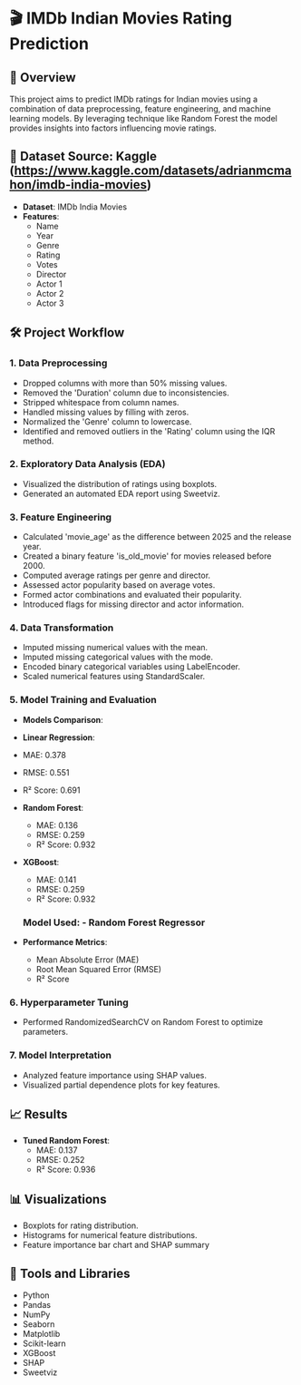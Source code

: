 # 🎬 IMDb Indian Movies Rating Prediction

## 📌 Overview

This project aims to predict IMDb ratings for Indian movies using a combination of data preprocessing, feature engineering, and machine learning models. By leveraging technique like Random Forest  the model provides insights into factors influencing movie ratings.

## 📂 Dataset Source: Kaggle (https://www.kaggle.com/datasets/adrianmcmahon/imdb-india-movies)
- **Dataset**: IMDb India Movies
- **Features**:
  - Name
  - Year
  - Genre
  - Rating
  - Votes
  - Director
  - Actor 1
  - Actor 2
  - Actor 3
## 🛠️ Project Workflow

### 1. Data Preprocessing

- Dropped columns with more than 50% missing values.
- Removed the 'Duration' column due to inconsistencies.
- Stripped whitespace from column names.
- Handled missing values by filling with zeros.
- Normalized the 'Genre' column to lowercase.
- Identified and removed outliers in the 'Rating' column using the IQR method.

### 2. Exploratory Data Analysis (EDA)

- Visualized the distribution of ratings using boxplots.
- Generated an automated EDA report using Sweetviz.
  
### 3. Feature Engineering

- Calculated 'movie_age' as the difference between 2025 and the release year.
- Created a binary feature 'is_old_movie' for movies released before 2000.
- Computed average ratings per genre and director.
- Assessed actor popularity based on average votes.
- Formed actor combinations and evaluated their popularity.
- Introduced flags for missing director and actor information.

### 4. Data Transformation

- Imputed missing numerical values with the mean.
- Imputed missing categorical values with the mode.
- Encoded binary categorical variables using LabelEncoder.
- Scaled numerical features using StandardScaler.

### 5. Model Training and Evaluation

- **Models Comparison**:
-  **Linear Regression**:
  - MAE: 0.378
  - RMSE: 0.551
  - R² Score: 0.691
- **Random Forest**:
  - MAE: 0.136
  - RMSE: 0.259
  - R² Score: 0.932
- **XGBoost**:
  - MAE: 0.141
  - RMSE: 0.259
  - R² Score: 0.932
  
  ### Model Used: - Random Forest Regressor
 
- **Performance Metrics**:
  - Mean Absolute Error (MAE)
  - Root Mean Squared Error (RMSE)
  - R² Score 
### 6. Hyperparameter Tuning

- Performed RandomizedSearchCV on Random Forest to optimize parameters.

### 7. Model Interpretation

- Analyzed feature importance using SHAP values.
- Visualized partial dependence plots for key features. 
## 📈 Results

- **Tuned Random Forest**:
  - MAE: 0.137
  - RMSE: 0.252
  - R² Score: 0.936 
## 📊 Visualizations

- Boxplots for rating distribution.
- Histograms for numerical feature distributions.
- Feature importance bar chart and SHAP summary
  
## 🧰 Tools and Libraries

- Python
- Pandas
- NumPy
- Seaborn
- Matplotlib
- Scikit-learn
- XGBoost
- SHAP
- Sweetviz
 

